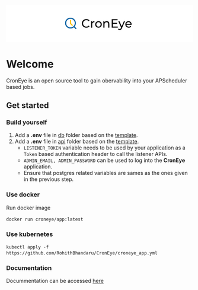![Cron Eye Title](/.github/assets/croneye-title.svg)

# Welcome

CronEye is an open source tool to gain obervability into your APScheduler based jobs.

## Get started

### Build yourself

1. Add a **.env** file in [db](/db/) folder based on the [template](/db/.env.template).
2. Add a **.env** file in [api](/api/project/) folder based on the [template](/api/project/.env.template).
    - `LISTENER_TOKEN` variable needs to be used by your application as a `Token` based authentication header to call the listener APIs.
    - `ADMIN_EMAIL, ADMIN_PASSWORD` can be used to log into the **CronEye** application.
    - Ensure that postgres related variables are sames as the ones given in the previous step.

### Use docker

Run docker image

```
docker run croneye/app:latest
```

### Use kubernetes

```
kubectl apply -f https://github.com/RohithBhandaru/CronEye/croneye_app.yml
```

### Documentation

Docummentation can be accessed [here](/docs/)

